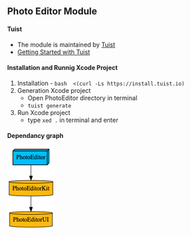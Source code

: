 ## Photo Editor Module
#### Tuist
- The module is maintained by [Tuist](https://tuist.io/)
- [Getting Started with Tuist](https://tuist.io/docs/usage/getting-started/)

#### Installation and Runnig Xcode Project
 1.  Installation
	- `bash  <(curl -Ls https://install.tuist.io)`
2. Generation Xcode project
	-  Open PhotoEditor directory in terminal
	-  `tuist generate`
3. Run Xcode project
	- type `xed .` in terminal and enter

#### Dependancy graph
![alt text](./graph.png)